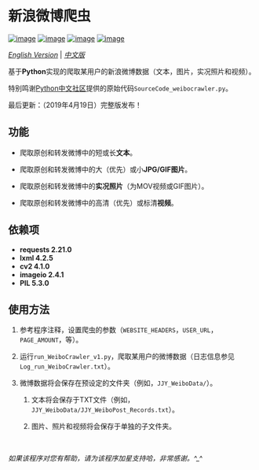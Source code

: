 # 新浪微博爬虫

[![image](https://img.shields.io/badge/license-MIT-green.svg)](https://github.com/HeZhang1994/weibo-crawler/blob/master/LICENSE)
[![image](https://img.shields.io/badge/python-3.7-blue.svg)]()
[![image](https://img.shields.io/badge/status-stable-brightgreen.svg)]()
[![image](https://img.shields.io/badge/build-passing-brightgreen.svg)]()

[*English Version*](https://github.com/HeZhang1994/weibo-crawler/blob/master/README.md) | [*中文版*](https://github.com/HeZhang1994/weibo-crawler/blob/master/README-cn.md)

基于**Python**实现的爬取某用户的新浪微博数据（文本，图片，实况照片和视频）。

特别鸣谢[Python中文社区](https://blog.csdn.net/BF02jgtRS00XKtCx/article/details/79547627)提供的原始代码`SourceCode_weibocrawler.py`。

最后更新：（2019年4月19日）完整版发布！

## 功能

- 爬取原创和转发微博中的短或长**文本**。

- 爬取原创和转发微博中的大（优先）或小**JPG/GIF图片**。

- 爬取原创和转发微博中的**实况照片**（为MOV视频或GIF图片）。

- 爬取原创和转发微博中的高清（优先）或标清**视频**。

## 依赖项

* __requests 2.21.0__
* __lxml 4.2.5__
* __cv2 4.1.0__
* __imageio 2.4.1__
* __PIL 5.3.0__

## 使用方法

1. 参考程序注释，设置爬虫的参数（`WEBSITE_HEADERS`，`USER_URL`，`PAGE_AMOUNT`，等）。

2. 运行`run_WeiboCrawler_v1.py`，爬取某用户的微博数据（日志信息参见`Log_run_WeiboCrawler.txt`）。

3. 微博数据将会保存在预设定的文件夹（例如，`JJY_WeiboData/`）。

    1. 文本将会保存于TXT文件（例如，`JJY_WeiboData/JJY_WeiboPost_Records.txt`）。

    2. 图片、照片和视频将会保存于单独的子文件夹。

<br>

<i>如果该程序对您有帮助，请为该程序加星支持哈，非常感谢。^_^</i>
